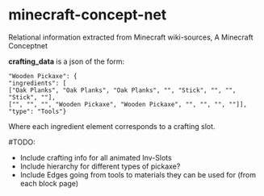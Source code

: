 # minecraft-concept-net
Relational information extracted from Minecraft wiki-sources, A Minecraft Conceptnet


**crafting_data** is a json of the form:
<pre>
<code>"Wooden Pickaxe": {
"ingredients": [
["Oak Planks", "Oak Planks", "Oak Planks", "", "Stick", "", "", "Stick", ""],
["", "", "", "Wooden Pickaxe", "Wooden Pickaxe", "", "", "", ""]],
"type": "Tools"}</code></pre>

Where each ingredient element corresponds to a crafting slot.


#TODO:
- Include crafting info for all animated Inv-Slots
- Include hierarchy for different types of pickaxe?
- Include Edges going from tools to materials they can be used for (from each block page)
